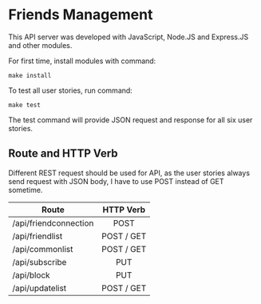 
# Friends Management

This API server was developed with JavaScript, Node.JS and Express.JS and other modules.

For first time, install modules with command:

```
make install
```

To test all user stories, run command:

```
make test
```

The test command will provide JSON request and response for all six user stories.

## Route and HTTP Verb

Different REST request should be used for API, as the user stories always send
request with JSON body, I have to use POST instead of GET sometime.


| Route                     | HTTP Verb   |
| --------------------------|:-----------:|
| /api/friendconnection     | POST        | 
| /api/friendlist	        | POST / GET  |
| /api/commonlist 	        | POST / GET  |
| /api/subscribe	        | PUT         |
| /api/block	            | PUT         |
| /api/updatelist	        | POST / GET  |

